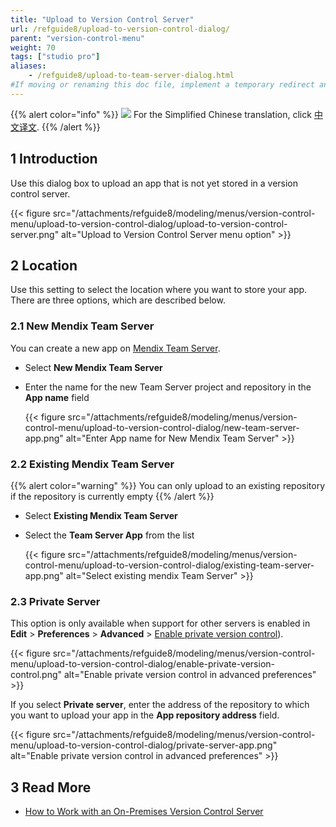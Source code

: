 ```yaml
---
title: "Upload to Version Control Server"
url: /refguide8/upload-to-version-control-dialog/
parent: "version-control-menu"
weight: 70
tags: ["studio pro"]
aliases:
    - /refguide8/upload-to-team-server-dialog.html
#If moving or renaming this doc file, implement a temporary redirect and let the respective team know they should update the URL in the product. See Mapping to Products for more details.
---
```


{{% alert color="info" %}}
<img src="/attachments/china.png" style="display: inline-block; margin: 0" /> For the Simplified Chinese translation, click [中文译文](https://cdn.mendix.tencent-cloud.com/documentation/refguide8/upload-to-version-control-dialog.pdf).
{{% /alert %}}

## 1 Introduction

Use this dialog box to upload an app that is not yet stored in a version control server.

{{< figure src="/attachments/refguide8/modeling/menus/version-control-menu/upload-to-version-control-dialog/upload-to-version-control-server.png" alt="Upload to Version Control Server menu option" >}}

## 2 Location

Use this setting to select the location where you want to store your app. There are three options, which are described below.

### 2.1 New Mendix Team Server

You can create a new app on [Mendix Team Server](/developerportal/collaborate/team-server/).

* Select **New Mendix Team Server**
* Enter the name for the new Team Server project and repository in the **App name** field

	{{< figure src="/attachments/refguide8/modeling/menus/version-control-menu/upload-to-version-control-dialog/new-team-server-app.png" alt="Enter App name for New Mendix Team Server" >}}

### 2.2 Existing Mendix Team Server

{{% alert color="warning" %}}
You can only upload to an existing repository if the repository is currently empty
{{% /alert %}}

* Select **Existing Mendix Team Server**
* Select the **Team Server App** from the list

	{{< figure src="/attachments/refguide8/modeling/menus/version-control-menu/upload-to-version-control-dialog/existing-team-server-app.png" alt="Select existing mendix Team Server" >}}

### 2.3 Private Server

This option is only available when support for other servers is enabled in **Edit** > **Preferences** > **Advanced** > [Enable private version control](/refguide8/preferences-dialog/#enable)).

{{< figure src="/attachments/refguide8/modeling/menus/version-control-menu/upload-to-version-control-dialog/enable-private-version-control.png" alt="Enable private version control in advanced preferences" >}}

<a name="private-server"></a>If you select **Private server**, enter the address of the repository to which you want to upload your app in the **App repository address** field.

{{< figure src="/attachments/refguide8/modeling/menus/version-control-menu/upload-to-version-control-dialog/private-server-app.png" alt="Enable private version control in advanced preferences" >}}

## 3 Read More

* [How to Work with an On-Premises Version Control Server](/howto8/collaboration-requirements-management/on-premises-svn-howto/)

